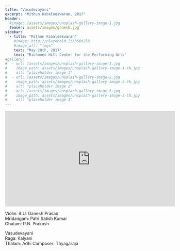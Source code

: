 ```yaml
---
title: "Vasudevayani"
excerpt: "Mithun Kabaleeswaran, 2017"
header:
  #image: /assets/images/unsplash-gallery-image-1.jpg
  teaser: assets/images/ganesh.jpg
sidebar:
  - title: "Mithun Kabaleeswaran"
    #image: http://placehold.it/350x250
    #image_alt: "logo"
    text: "May 20th, 2017"
    text: "Richmond Hill Center for the Performing Arts"
#gallery:
#  - url: /assets/images/unsplash-gallery-image-1.jpg
#    image_path: assets/images/unsplash-gallery-image-1-th.jpg
#    alt: "placeholder image 1"
#  - url: /assets/images/unsplash-gallery-image-2.jpg
#    image_path: assets/images/unsplash-gallery-image-2-th.jpg
#    alt: "placeholder image 2"
#  - url: /assets/images/unsplash-gallery-image-3.jpg
#    image_path: assets/images/unsplash-gallery-image-3-th.jpg
#    alt: "placeholder image 3"
---
```

<iframe width="560" height="315" src="https://www.youtube.com/embed/orlE3Lu1ejY?si=Ys03uDnfKtf0K0jA&amp;start=849" title="YouTube video player" frameborder="0" allow="accelerometer; autoplay; clipboard-write; encrypted-media; gyroscope; picture-in-picture; web-share" referrerpolicy="strict-origin-when-cross-origin" allowfullscreen></iframe>

Violin: B.U. Ganesh Prasad  
Mridangam: Patri Satish Kumar  
Ghatam: R.N. Prakash  


Vasudevayani  
Raga: Kalyani  
Thalam: Adhi
Composer: Thyagaraja
